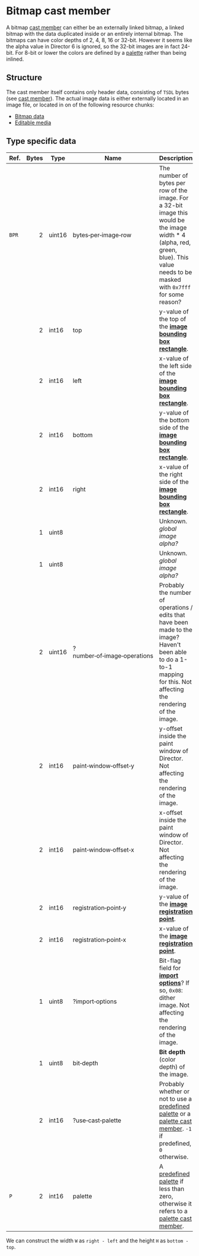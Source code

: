 # Bitmap cast member
A bitmap [cast member](../CASt.md) can either be an externally linked bitmap, a linked bitmap with the data duplicated
inside or an entirely internal bitmap. The bitmaps can have color depths of 2, 4, 8, 16 or 32-bit. However it seems like
the alpha value in Director 6 is ignored, so the 32-bit images are in fact 24-bit. For 8-bit or lower the colors are
defined by a [palette](#TODO) rather than being inlined.


## Structure
The cast member itself contains only header data, consisting of `TSDL` bytes (see [cast member](../CASt.md)). The actual
image data is either externally located in an image file, or located in on of the following resource chunks:

* [Bitmap data](../BITD.md)
* [Editable media](../ediM.md)


## Type specific data
Ref.   | Bytes | Type   | Name                                          | Description
---    | ---:  | ---    | ---                                           | ---
`BPR`  | 2     | uint16 | bytes&#8209;per&#8209;image&#8209;row         | The number of bytes per row of the image. For a 32-bit image this would be the image width * 4 (alpha, red, green, blue). This value needs to be masked with `0x7fff` for some reason?
&nbsp; | 2     | int16  | top                                           | y-value of the top of the [**image bounding box rectangle**](#TODO).
&nbsp; | 2     | int16  | left                                          | x-value of the left side of the [**image bounding box rectangle**](#TODO).
&nbsp; | 2     | int16  | bottom                                        | y-value of the bottom side of the [**image bounding box rectangle**](#TODO).
&nbsp; | 2     | int16  | right                                         | x-value of the right side of the [**image bounding box rectangle**](#TODO).
&nbsp; | 1     | uint8  | &nbsp;                                        | Unknown. *global image alpha?*
&nbsp; | 1     | uint8  | &nbsp;                                        | Unknown. *global image alpha?*
&nbsp; | 2     | uint16 | ?number&#8209;of&#8209;image&#8209;operations | Probably the number of operations / edits that have been made to the image? Haven't been able to do a 1-to-1 mapping for this. Not affecting the rendering of the image.
&nbsp; | 2     | int16  | paint&#8209;window&#8209;offset&#8209;y       | y-offset inside the paint window of Director. Not affecting the rendering of the image.
&nbsp; | 2     | int16  | paint&#8209;window&#8209;offset&#8209;x       | x-offset inside the paint window of Director. Not affecting the rendering of the image.
&nbsp; | 2     | int16  | registration&#8209;point&#8209;y              | y-value of the [**image registration point**](#TODO).
&nbsp; | 2     | int16  | registration&#8209;point&#8209;x              | x-value of the [**image registration point**](#TODO).
&nbsp; | 1     | uint8  | ?import&#8209;options                         | Bit-flag field for [**import options**](#TODO)? If so, `0x08`: dither image. Not affecting the rendering of the image.
&nbsp; | 1     | uint8  | bit&#8209;depth                               | **Bit depth** (color depth) of the image.
&nbsp; | 2     | int16  | ?use&#8209;cast&#8209;palette                 | Probably whether or not to use a [predefined palette](./palette.md#TODO) or a [palette cast member](./palette.md). `-1` if predefined, `0` otherwise.
`P`    | 2     | int16  | palette                                       | A [predefined palette](./palette.md#TODO) if less than zero, otherwise it refers to a [palette cast member](./palette.md).

We can construct the width `W` as `right - left` and the height `H` as `bottom - top`.
